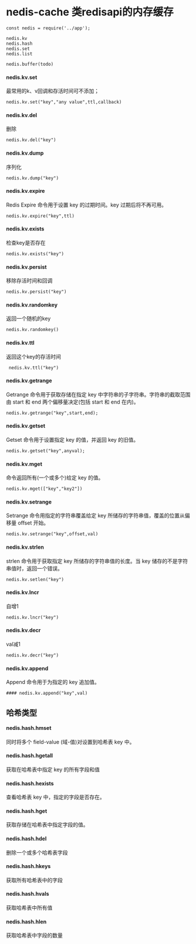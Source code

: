 #   nedis-cache 类redisapi的内存缓存

```
const nedis = require('../app');

nedis.kv
nedis.hash
nedis.set
nedis.list

nedis.buffer(todo)

```

#### nedis.kv.set


最常用的k、v回调和存活时间可不添加；

```
nedis.kv.set("key","any value",ttl,callback)

```

#### nedis.kv.del

删除

```
nedis.kv.del("key")

```

#### nedis.kv.dump

序列化

```
nedis.kv.dump("key")

```

#### nedis.kv.expire

Redis Expire 命令用于设置 key 的过期时间。key 过期后将不再可用。

```
nedis.kv.expire("key",ttl)

```

#### nedis.kv.exists

检查key是否存在

```
nedis.kv.exists("key")
```

#### nedis.kv.persist

移除存活时间和回调

```
nedis.kv.persist("key")

```

#### nedis.kv.randomkey

返回一个随机的key

```
nedis.kv.randomkey()
```

#### nedis.kv.ttl

返回这个key的存活时间

```
 nedis.kv.ttl("key")

```

#### nedis.kv.getrange
 Getrange 命令用于获取存储在指定 key 中字符串的子字符串。字符串的截取范围由 start 和 end 两个偏移量决定(包括 start 和 end 在内)。

```
nedis.kv.getrange("key",start,end);
```
#### nedis.kv.getset

Getset 命令用于设置指定 key 的值，并返回 key 的旧值。

```
nedis.kv.getset("key",anyval);
```

#### nedis.kv.mget

命令返回所有(一个或多个)给定 key 的值。

```
nedis.kv.mget(["key","key2"])
```
#### nedis.kv.setrange

Setrange 命令用指定的字符串覆盖给定 key 所储存的字符串值，覆盖的位置从偏移量 offset 开始。

```
nedis.kv.setrange("key",offset,val)
```

#### nedis.kv.strlen

strlen 命令用于获取指定 key 所储存的字符串值的长度。当 key 储存的不是字符串值时，返回一个错误。

```
nedis.kv.setlen("key")
```
#### nedis.kv.lncr

自增1

```
nedis.kv.lncr("key")

```

#### nedis.kv.decr

val减1

```
nedis.kv.decr("key")

```
#### nedis.kv.append

Append 命令用于为指定的 key 追加值。

```
#### nedis.kv.append("key",val)
```


##   哈希类型


#### nedis.hash.hmset

同时将多个 field-value (域-值)对设置到哈希表 key 中。

#### nedis.hash.hgetall

获取在哈希表中指定 key 的所有字段和值

#### nedis.hash.hexists

查看哈希表 key 中，指定的字段是否存在。

#### nedis.hash.hget

获取存储在哈希表中指定字段的值。

#### nedis.hash.hdel

删除一个或多个哈希表字段

#### nedis.hash.hkeys

获取所有哈希表中的字段

#### nedis.hash.hvals

获取哈希表中所有值

#### nedis.hash.hlen

获取哈希表中字段的数量


    
    
    
    
    
    
    
    



